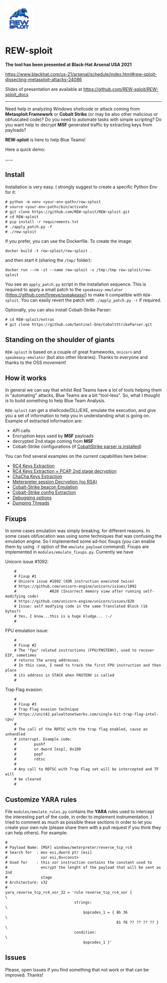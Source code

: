 

<img src="https://github.com/REW-sploit/Rs-files/blob/main/img/REW-sploit-Logo.png?raw=true|" width="300" alt="Logo" style="zoom:30%;" />

# REW-sploit

**The tool has been presented at Black-Hat Arsenal USA 2021**

https://www.blackhat.com/us-21/arsenal/schedule/index.html#rew-sploit-dissecting-metasploit-attacks-24086

Slides of presentation are available at https://github.com/REW-sploit/REW-sploit_docs

------

Need help in analyzing  Windows shellcode or attack coming from **Metasploit Framework** or **Cobalt Strike** (or may be also other malicious or obfuscated code)? Do you need to automate tasks with simple scripting? Do you want help to decrypt **MSF** generated traffic by extracting keys from payloads?

**REW-sploit** is here to help Blue Teams!

Here a quick demo:

[<img src="https://asciinema.org/a/ln8tkJH7bOhACFRMdnPmk2i1o.svg" alt="asciicast" width="700" style="zoom:33%;" />](https://asciinema.org/a/ln8tkJH7bOhACFRMdnPmk2i1o)

## Install

Installation is very easy. I strongly suggest to create  a specific Python Env for it:

```
# python -m venv <your-env-path>/rew-sploit
# source <your-env-path>/bin/activate
# git clone https://github.com/REW-sploit/REW-sploit.git
# cd REW-sploit
# pip install -r requirements.txt
# ./apply_patch.py -f
# ./rew-sploit
```

If you prefer, you can use the Dockerfile. To create the image:

```
docker build -t rew-sploit/rew-sploit .
```

and then start it (sharing the `/tmp/` folder):

```
docker run --rm -it --name rew-sploit -v /tmp:/tmp rew-sploit/rew-sploit
```

You see an `apply_patch.py` script in the installation sequence. This is required to apply a small patch to the `speakeasy-emulator` (https://github.com/fireeye/speakeasy/) to make it compatible with `REW-sploit`. You can easily revert the patch with `./apply_patch.py -r` if required.

Optionally, you can also install Cobalt-Strike Parser:

```
# cd REW-sploit/extras
# git clone https://github.com/Sentinel-One/CobaltStrikeParser.git
```



## Standing on the shoulder of giants

`REW-sploit` is based on a couple of great frameworks, `Unicorn` and `speakeasy-emulator` (but also other libraries). Thanks to everyone and thanks to the OSS movement!



## How it works

In general we can say that whilst Red Teams have a lot of tools helping them in "automating" attacks, Blue Teams are a bit "tool-less". So, what I thought is to build something to help Blue Team Analysis.

`REW-sploit` can get a shellcode/DLL/EXE, emulate the execution, and give you a set of information to help you in understanding what is going on. Example of extracted information are:

- API calls
- Encryption keys used by **MSF** payloads
- decrypted 2nd stage coming from **MSF**
- Cobalt-Strike configurations (if [CobaltStrike parser is installed](https://github.com/Sentinel-One/CobaltStrikeParser))

You can find several examples on the current capabilities here below:

- [RC4 Keys Extraction](https://asciinema.org/a/ln8tkJH7bOhACFRMdnPmk2i1o?speed=2)
- [RC4 Keys Extraction + PCAP 2nd stage decryption](https://asciinema.org/a/TfrcYnCaCuCPGVhaeq0wkEyag?speed=2)
- [ChaCha Keys Extraction](https://asciinema.org/a/01oMaPMG0BmLkPhXkIMNvSO4c?speed=2)
- [Meterpreter session Decryption (no RSA)](https://asciinema.org/a/Q8zZ8Ri7ZPzpBOZRTh9eZpzWi?speed=2)
- [Cobalt-Strike beacon Emulation](https://asciinema.org/a/ps4VdIqY71W786j9lOAz9taOp?speed=10)
- [Cobalt-Strike config Extraction](https://asciinema.org/a/1hGjmn9hgx5i2CAZFePpbaI70?speed=5)
- [Debugging options](https://asciinema.org/a/kIhOo2jKjOBTcxh8VrU0UzkXi)
- [Dumping Threads](https://asciinema.org/a/5SeKKodDXl79vceM7eXjsQJil?speed=2)



## Fixups

In some cases emulation was simply breaking, for different reasons. In some cases obfuscation was using some techniques that was confusing the emulation engine. So I implemented some ad-hoc fixups (you can enable them by using `-F` option of the `emulate_payload` command). Fixups are implemented in `modules/emulate_fixups.py`. Currently we have

Unicorn issue #1092:

```
    #
    # Fixup #1
    # Unicorn issue #1092 (XOR instruction executed twice)
    # https://github.com/unicorn-engine/unicorn/issues/1092
    #               #820 (Incorrect memory view after running self-modifying code)
    # https://github.com/unicorn-engine/unicorn/issues/820
    # Issue: self modfying code in the same Translated Block (16 bytes?)
    # Yes, I know...this is a huge kludge... :-/
    #
```

FPU emulation issue:

```
    #
    # Fixup #2
    # The "fpu" related instructions (FPU/FNSTENV), used to recover EIP, sometimes
    # returns the wrong addresses.
    # In this case, I need to track the first FPU instruction and then place
    # its address in STACK when FNSTENV is called
    #
```

Trap Flag evasion:

```
    #
    # Fixup #3
    # Trap Flag evasion technique
    # https://unit42.paloaltonetworks.com/single-bit-trap-flag-intel-cpu/
    #
    # The call of the RDTSC with the trap flag enabled, cause an unhandled
    # interrupt. Example code:
    #        pushf
    #        or dword [esp], 0x100
    #        popf
    #        rdtsc
    #
    # Any call to RDTSC with Trap Flag set will be intercepted and TF will
    # be cleared
    #
```



## Customize YARA rules

File `modules/emulate_rules.py` contains the **YARA** rules used to intercept the interesting part of the code, in order to implement instrumentation. I tried to comment as much as possible these sections in order to let you create your own rule (please share them with a pull request if you think they can help others). For example:

```
#
# Payload Name: [MSF] windows/meterpreter/reverse_tcp_rc4
# Search for  : mov esi,dword ptr [esi]
#               xor esi,0x<const>
# Used for    : this xor instruction contains the constant used to
#               encrypt the lenght of the payload that will be sent as 2nd
#               stage
# Architecture: x32
#
yara_reverse_tcp_rc4_xor_32 = 'rule reverse_tcp_rc4_xor {                \
                               strings:                                  \
                                   $opcodes_1 = { 8b 36                  \
                                                  81 f6 ?? ?? ?? ?? }    \
                               condition:                                \
                                   $opcodes_1 }'
```



## Issues

Please, open Issues if you find something that not work or that can be improved. Thanks!
